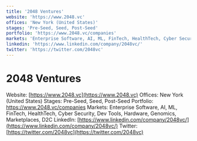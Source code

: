 ```yaml
---
title: '2048 Ventures'
website: 'https://www.2048.vc'
offices: 'New York (United States)'
stages: 'Pre-Seed, Seed, Post-Seed'
portfolio: 'https://www.2048.vc/companies'
markets: 'Enterprise Software, AI, ML, FinTech, HealthTech, Cyber Security, Dev Tools, Hardware, Genomics, Marketplaces, D2C'
linkedin: 'https://www.linkedin.com/company/2048vc/'
twitter: 'https://twitter.com/2048vc'
---
```


# 2048 Ventures
Website: [https://www.2048.vc](https://www.2048.vc)
Offices: New York (United States)
Stages: Pre-Seed, Seed, Post-Seed
Portfolio: https://www.2048.vc/companies
Markets: Enterprise Software, AI, ML, FinTech, HealthTech, Cyber Security, Dev Tools, Hardware, Genomics, Marketplaces, D2C
LinkedIn: [https://www.linkedin.com/company/2048vc/](https://www.linkedin.com/company/2048vc/)
Twitter: [https://twitter.com/2048vc](https://twitter.com/2048vc)
